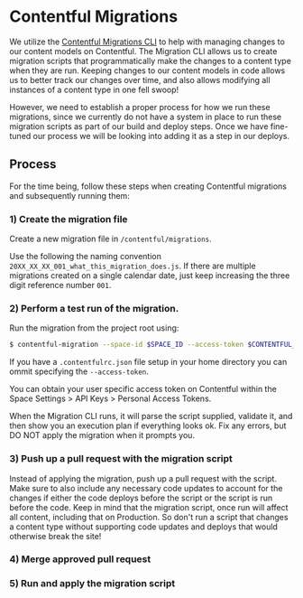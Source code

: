 # Contentful Migrations

We utilize the [Contentful Migrations CLI](https://github.com/contentful/migration-cli) to help with managing changes to our content models on Contentful. The Migration CLI allows us to create migration scripts that programmatically make the changes to a content type when they are run. Keeping changes to our content models in code allows us to better track our changes over time, and also allows modifying all instances of a content type in one fell swoop!

However, we need to establish a proper process for how we run these migrations, since we currently do not have a system in place to run these migration scripts as part of our build and deploy steps. Once we have fine-tuned our process we will be looking into adding it as a step in our deploys.

## Process

For the time being, follow these steps when creating Contentful migrations and subsequently running them:

### 1\) Create the migration file

Create a new migration file in `/contentful/migrations`.

Use the following the naming convention `20XX_XX_XX_001_what_this_migration_does.js`. If there are multiple migrations created on a single calendar date, just keep increasing the three digit reference number `001`.

### 2\) Perform a test run of the migration.

Run the migration from the project root using:

```bash
$ contentful-migration --space-id $SPACE_ID --access-token $CONTENTFUL_MANAGEMENT_ACCESS_TOKEN contentful/migrations/2018_02_23_001_what_this_migration_does.js
```

If you have a `.contentfulrc.json` file setup in your home directory you can ommit specifying the `--access-token`.

You can obtain your user specific access token on Contentful within the Space Settings &gt; API Keys &gt; Personal Access Tokens.

When the Migration CLI runs, it will parse the script supplied, validate it, and then show you an execution plan if everything looks ok. Fix any errors, but DO NOT apply the migration when it prompts you.

### 3\) Push up a pull request with the migration script

Instead of applying the migration, push up a pull request with the script. Make sure to also include any necessary code updates to account for the changes if either the code deploys before the script or the script is run before the code. Keep in mind that the migration script, once run will affect all content, including that on Production. So don't run a script that changes a content type without supporting code updates and deploys that would otherwise break the site!

### 4\) Merge approved pull request

### 5\) Run and apply the migration script
